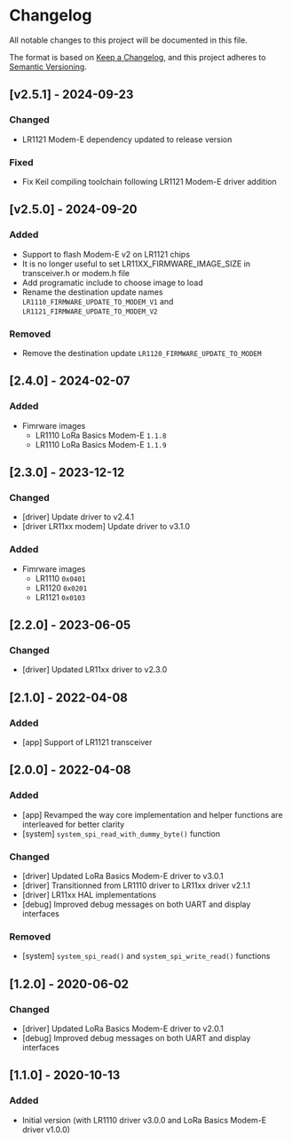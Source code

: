 # Changelog

All notable changes to this project will be documented in this file.

The format is based on [Keep a Changelog](https://keepachangelog.com/en/1.0.0/),
and this project adheres to [Semantic Versioning](https://semver.org/spec/v2.0.0.html).

## [v2.5.1] - 2024-09-23

### Changed

- LR1121 Modem-E dependency updated to release version

### Fixed

- Fix Keil compiling toolchain following LR1121 Modem-E driver addition

## [v2.5.0] - 2024-09-20

### Added

- Support to flash Modem-E v2 on LR1121 chips
- It is no longer useful to set LR11XX_FIRMWARE_IMAGE_SIZE in transceiver.h or modem.h file
- Add programatic include to choose image to load
- Rename the destination update names `LR1110_FIRMWARE_UPDATE_TO_MODEM_V1` and `LR1121_FIRMWARE_UPDATE_TO_MODEM_V2`

### Removed

- Remove the destination update `LR1120_FIRMWARE_UPDATE_TO_MODEM`

## [2.4.0] - 2024-02-07

### Added

- Fimrware images
  - LR1110 LoRa Basics Modem-E `1.1.8`
  - LR1110 LoRa Basics Modem-E `1.1.9`

## [2.3.0] - 2023-12-12

### Changed

- [driver] Update driver to v2.4.1
- [driver LR11xx modem] Update driver to v3.1.0

### Added

- Fimrware images
  - LR1110 `0x0401`
  - LR1120 `0x0201`
  - LR1121 `0x0103`

## [2.2.0] - 2023-06-05

### Changed

- [driver] Updated LR11xx driver to v2.3.0

## [2.1.0] - 2022-04-08

### Added

- [app] Support of LR1121 transceiver

## [2.0.0] - 2022-04-08

### Added

- [app] Revamped the way core implementation and helper functions are interleaved for better clarity
- [system] `system_spi_read_with_dummy_byte()` function

### Changed

- [driver] Updated LoRa Basics Modem-E driver to v3.0.1
- [driver] Transitionned from LR1110 driver to LR11xx driver v2.1.1
- [driver] LR11xx HAL implementations
- [debug] Improved debug messages on both UART and display interfaces

### Removed

- [system] `system_spi_read()` and `system_spi_write_read()` functions

## [1.2.0] - 2020-06-02

### Changed

- [driver] Updated LoRa Basics Modem-E driver to v2.0.1
- [debug] Improved debug messages on both UART and display interfaces

## [1.1.0] - 2020-10-13

### Added

- Initial version (with LR1110 driver v3.0.0 and LoRa Basics Modem-E driver v1.0.0)
